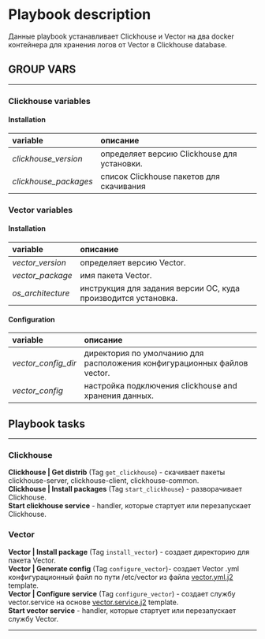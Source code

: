 # Playbook description

Данные playbook устанавливает Clickhouse и Vector на два docker контейнера для хранения логов от Vector в Clickhouse database.

## GROUP VARS

___

### Clickhouse variables

#### __Installation__

| variable | описание |
|:---|:---|
| _clickhouse_version_ | определяет версию Clickhouse для установки.|
| _clickhouse_packages_ | список Clickhouse пакетов для скачивания |

### Vector variables

#### __Installation__

| variable | описание |
|:---|:---|
| _vector_version_ | определяет версию Vector. |
| _vector_package_ | имя пакета Vector. |
| _os_architecture_ | инструкция для задания версии ОС, куда производится установка. |

#### __Configuration__

| variable | описание |
|:---|:---|
| _vector_config_dir_ | директория по умолчанию для расположения конфигурационных файлов vector. |
| _vector_config_ | настройка подключения clickhouse and хранения данных. |

## Playbook tasks

___

### Clickhouse

__Clickhouse | Get distrib__ (Tag `get_clickhouse`) - скачивает пакеты clickhouse-server, clickhouse-client, clickhouse-common.\
__Clickhouse | Install packages__ (Tag `start_clickhouse`) - разворачивает Clickhouse.\
__Start clickhouse service__ - handler, которые стартует или перезапускает Clickhouse.

### Vector

__Vector | Install package__ (Tag `install_vector`) - создает директорию для пакета Vector.\
__Vector | Generate config__ (Tag `configure_vector`)- создает Vector .yml конфигурационный файл по пути /etc/vector из файла [vector.yml.j2](templates/vector.yml.j2) template.\
__Vector | Configure service__ (Tag `configure_vector`) - создает службу vector.service на основе 
[vector.service.j2](templates/vector.service.j2) template.\
__Start vector service__ - handler, которые стартует или перезапускает службу Vector.

___